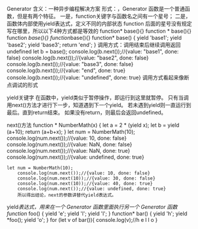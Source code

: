 Generator
    含义：一种异步编程解决方案
    形式：，Generator 函数是一个普通函数，但是有两个特征。
        一是，function关键字与函数名之间有一个星号；
        二是，函数体内部使用yield表达式，定义不同的内部状态
        function 后面的星号没有规定写在哪里，所以以下4种方式都是等效的
            function* base(){}
            function * base(){}
            function *base(){}
            function*base(){}
    function* base() {
        yield 'base1';
        yield 'base2';
        yield 'base3';
        return 'end';
    }
    调用方式：调用结束后继续调用返回undefined
        let b = base();
        console.log(b.next());//{value: "base1", done: false}
        console.log(b.next());//{value: "base2", done: false}
        console.log(b.next());//{value: "base3", done: false}
        console.log(b.next());//{value: "end", done: true}
        console.log(b.next());//{value: "undefined", done: true}
 调用方式看起来像断点调试的形式



 yield关键字
    在函数中，yield类似于暂停操作，即运行到这里就暂停。
    只有当调用next()方法才进行下一步，知道遇到下一个yield。
    若未遇到yield则一直运行到最后。直到return结束。
    如果没有return，则最后会返回undefined。



next()方法
    function * NumberMath(x) {
        let a = 2 * (yield x);
        let b =  yield (a+10);
        return (a+b+x);
    }
    let num = NumberMath(10);
        console.log(num.next());//{value: 10, done: false}
        console.log(num.next());//{value: NaN, done: false}
        console.log(num.next());//{value: NaN, done: true}
        console.log(num.next());//{value: undefined, done: true}

    let num = NumberMath(10);
        console.log(num.next());//{value: 10, done: false}
        console.log(num.next(10));//{value: 30, done: false}
        console.log(num.next(10));//{value: 40, done: true}
        console.log(num.next());//{value: undefined, done: true}
        所以得出结论，next的参数讲替代yield表达式。


 yield*表达式，用来在一个 Generator 函数里面执行另一个 Generator 函数
    function* foo() {
        yield 'e';
        yield 'l';
        yield 'l';
    }
    function* bar() {
        yield 'h';
        yield *foo();
        yield 'o';
    }
    for (let v of bar()){
        console.log(v);//h e l l o
     }